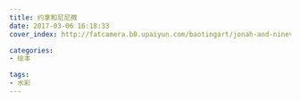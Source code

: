 ```yaml
---
title: 约拿和尼尼微
date: 2017-03-06 16:18:33
cover_index: http://fatcamera.b0.upaiyun.com/baotingart/jonah-and-nineveh/jan06-500x500.jpg

categories:
- 绘本

tags:
- 水彩
---
```

